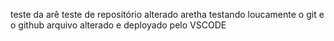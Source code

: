 teste da arê teste de repositório alterado
aretha testando loucamente o git e o github
arquivo alterado e deployado pelo VSCODE